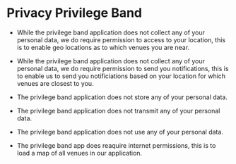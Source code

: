 # Privacy Privilege Band

*  While the privilege band application does not collect any of your personal data, we do require permission to access to your location, this is to enable geo locations as to which venues you are near.

*  While the privilege band application does not collect any of your personal data, we do require permission to send you notifications, this is to enable us to send you notificiations based on your location for which venues are closest to you.

*  The privilege band application does not store any of your personal data.

*  The privilege band application does not transmit any of your personal data.

*  The privilege band application does not use any of your personal data.

*  The privilege band app does reaquire internet permissions, this is to load a map of all venues in our application.
